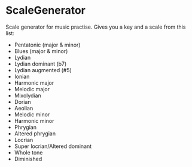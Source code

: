 # ScaleGenerator

Scale generator for music practise. Gives you a key and a scale from this list:
- Pentatonic (major & minor)
- Blues (major & minor)
- Lydian
- Lydian dominant (b7)
- Lydian augmented (#5)
- Ionian
- Harmonic major
- Melodic major
- Mixolydian
- Dorian
- Aeolian
- Melodic minor
- Harmonic minor
- Phrygian
- Altered phrygian
- Locrian
- Super locrian/Altered dominant
- Whole tone
- Diminished
